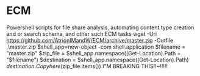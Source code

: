 # ECM
Powershell scripts for file share analysis, automating content type creation and or search schema, and other such ECM tasks
wget -Uri https://github.com/AtrionIMandW/ECM/archive/master.zip -Outfile .\master.zip
$shell_app=new-object -com shell.application
$filename = "master.zip"
$zip_file = $shell_app.namespace((Get-Location).Path + "\$filename")
$destination = $shell_app.namespace((Get-Location).Path)
$destination.Copyhere($zip_file.items())
I"M BREAKING THIS!!~!!!!!
